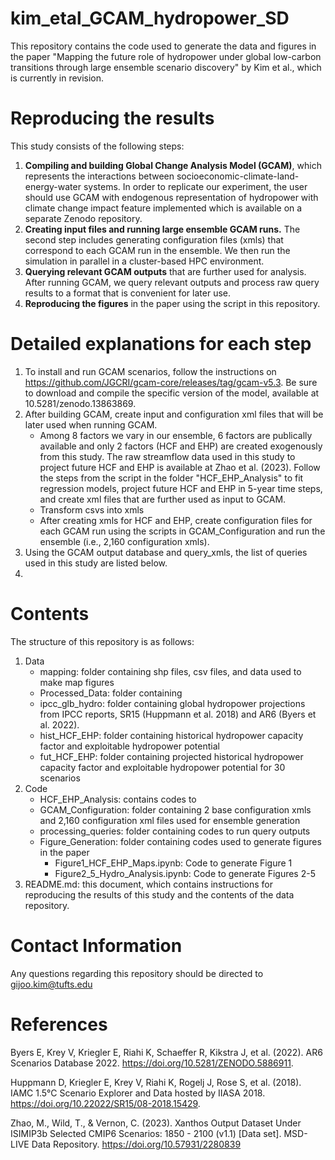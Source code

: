 # kim_etal_GCAM_hydropower_SD

This repository contains the code used to generate the data and figures in the paper "Mapping the future role of hydropower under global low-carbon transitions through large ensemble scenario discovery" by Kim et al., which is currently in revision.

# Reproducing the results
This study consists of the following steps:
 1. **Compiling and building Global Change Analysis Model (GCAM)**, which represents the interactions between socioeconomic-climate-land-energy-water systems. In order to replicate our experiment, the user should use GCAM with endogenous representation of hydropower with climate change impact feature implemented which is available on a separate Zenodo repository.
 2. **Creating input files and running large ensemble GCAM runs.** The second step includes generating configuration files (xmls) that correspond to each GCAM run in the ensemble. We then run the simulation in parallel in a cluster-based HPC environment.
 3. **Querying relevant GCAM outputs** that are further used for analysis. After running GCAM, we query relevant outputs and process raw query results to a format that is convenient for later use.
 4. **Reproducing the figures** in the paper using the script in this repository.

# Detailed explanations for each step
1. To install and run GCAM scenarios, follow the instructions on https://github.com/JGCRI/gcam-core/releases/tag/gcam-v5.3. Be sure to download and compile the specific version of the model, available at 10.5281/zenodo.13863869.
2. After building GCAM, create input and configuration xml files that will be later used when running GCAM.
   - Among 8 factors we vary in our ensemble, 6 factors are publically available and only 2 factors (HCF and EHP) are created exogenously from this study. The raw streamflow data used in this study to project future HCF and EHP is available at Zhao et al. (2023). Follow the steps from the script in the folder "HCF_EHP_Analysis" to fit regression models, project future HCF and EHP in 5-year time steps, and create xml files that are further used as input to GCAM.
   - Transform csvs into xmls  
   - After creating xmls for HCF and EHP, create configuration files for each GCAM run using the scripts in GCAM_Configuration and run the ensemble (i.e., 2,160 configuration xmls). 
4. Using the GCAM output database and query_xmls, the list of queries used in this study are listed below.
5. 

# Contents
The structure of this repository is as follows:
1. Data
   * mapping: folder containing shp files, csv files, and data used to make map figures
   * Processed_Data: folder containing 
   * ipcc_glb_hydro: folder containing global hydropower projections from IPCC reports, SR15 (Huppmann et al. 2018) and AR6 (Byers et al. 2022).
   * hist_HCF_EHP: folder containing historical hydropower capacity factor and exploitable hydropower potential
   * fut_HCF_EHP: folder containing projected historical hydropower capacity factor and exploitable hydropower potential for 30 scenarios
2. Code
   * HCF_EHP_Analysis: contains codes to 
   * GCAM_Configuration: folder containing 2 base configuration xmls and 2,160 configuration xml files used for ensemble generation
   * processing_queries: folder containing codes to run query outputs
   * Figure_Generation: folder containing codes used to generate figures in the paper
      * Figure1_HCF_EHP_Maps.ipynb: Code to generate Figure 1
      * Figure2_5_Hydro_Analysis.ipynb: Code to generate Figures 2-5
3. README.md: this document, which contains instructions for reproducing the results of this study and the contents of the data repository.

# Contact Information
Any questions regarding this repository should be directed to gijoo.kim@tufts.edu

# References
Byers E, Krey V, Kriegler E, Riahi K, Schaeffer R, Kikstra J, et al. (2022). AR6 Scenarios Database 2022. https://doi.org/10.5281/ZENODO.5886911.

Huppmann D, Kriegler E, Krey V, Riahi K, Rogelj J, Rose S, et al. (2018). IAMC 1.5°C Scenario Explorer and Data hosted by IIASA 2018. https://doi.org/10.22022/SR15/08-2018.15429.

Zhao, M., Wild, T., & Vernon, C. (2023). Xanthos Output Dataset Under ISIMIP3b Selected CMIP6 Scenarios: 1850 - 2100 (v1.1) [Data set]. MSD-LIVE Data Repository. https://doi.org/10.57931/2280839

